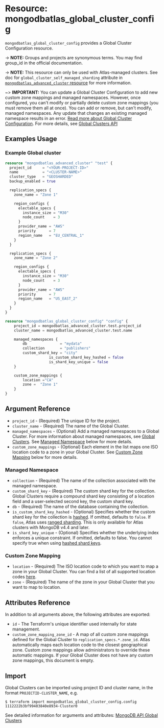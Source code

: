 # Resource: mongodbatlas_global_cluster_config

`mongodbatlas_global_cluster_config` provides a Global Cluster Configuration resource.

-> **NOTE:** Groups and projects are synonymous terms. You may find group_id in the official documentation.

-> **NOTE:** This resource can only be used with Atlas-managed clusters. See doc for `global_cluster_self_managed_sharding` attribute in [`mongodbatlas_advanced_cluster` resource](https://registry.terraform.io/providers/mongodb/mongodbatlas/latest/docs/resources/advanced_cluster) for more information.

~> **IMPORTANT:** You can update a Global Cluster Configuration to add new custom zone mappings and managed namespaces. However, once configured, you can't modify or partially delete custom zone mappings (you must remove them all at once). You can add or remove, but can't modify, managed namespaces. Any update that changes an existing managed namespace results in an error. [Read more about Global Cluster Configuration](https://www.mongodb.com/docs/atlas/global-clusters/). For more details, see [Global Clusters API](https://www.mongodb.com/docs/api/doc/atlas-admin-api-v2/group/endpoint-global-clusters)

## Examples Usage

### Example Global cluster

```terraform
resource "mongodbatlas_advanced_cluster" "test" {
  project_id     = "<YOUR-PROJECT-ID>"
  name           = "<CLUSTER-NAME>"
  cluster_type   = "GEOSHARDED"
  backup_enabled = true

  replication_specs {
    zone_name = "Zone 1"

    region_configs {
      electable_specs {
        instance_size = "M30"
        node_count    = 3
      }
      provider_name = "AWS"
      priority      = 7
      region_name   = "EU_CENTRAL_1"
    }
  }

  replication_specs {
    zone_name = "Zone 2"

    region_configs {
      electable_specs {
        instance_size = "M30"
        node_count    = 3
      }
      provider_name = "AWS"
      priority      = 7
      region_name   = "US_EAST_2"
    }
  }
}

resource "mongodbatlas_global_cluster_config" "config" {
	project_id = mongodbatlas_advanced_cluster.test.project_id
	cluster_name = mongodbatlas_advanced_cluster.test.name

	managed_namespaces {
		db 				 = "mydata"
		collection 		 = "publishers"
		custom_shard_key = "city"
					is_custom_shard_key_hashed = false
					is_shard_key_unique = false
	}

	custom_zone_mappings {
		location ="CA"
		zone =  "Zone 1"
	}
}
```

## Argument Reference

* `project_id` - (Required) The unique ID for the project.
* `cluster_name` - (Required) The name of the Global Cluster.
*  `managed_namespaces` - (Optional) Add a managed namespaces to a Global Cluster. For more information about managed namespaces, see [Global Clusters](https://docs.atlas.mongodb.com/reference/api/global-clusters/). See [Managed Namespace](#managed-namespace) below for more details.
*  `custom_zone_mappings` - (Optional) Each element in the list maps one ISO location code to a zone in your Global Cluster. See [Custom Zone Mapping](#custom-zone-mapping) below for more details.

### Managed Namespace

* `collection` -	(Required) The name of the collection associated with the managed namespace.
* `custom_shard_key` - (Required)	The custom shard key for the collection. Global Clusters require a compound shard key consisting of a location field and a user-selected second key, the custom shard key.
* `db` - (Required) The name of the database containing the collection.
* `is_custom_shard_key_hashed` - (Optional) Specifies whether the custom shard key for the collection is [hashed](https://docs.mongodb.com/manual/reference/method/sh.shardCollection/#hashed-shard-keys). If omitted, defaults to `false`. If `false`, Atlas uses [ranged sharding](https://docs.mongodb.com/manual/core/ranged-sharding/). This is only available for Atlas clusters with MongoDB v4.4 and later.
* `is_shard_key_unique` - (Optional) Specifies whether the underlying index enforces a unique constraint. If omitted, defaults to false. You cannot specify true when using [hashed shard keys](https://docs.mongodb.com/manual/core/hashed-sharding/#std-label-sharding-hashed).

### Custom Zone Mapping

* `location` - (Required) The ISO location code to which you want to map a zone in your Global Cluster. You can find a list of all supported location codes [here](https://cloud.mongodb.com/static/atlas/country_iso_codes.txt).
* `zone` - (Required) The name of the zone in your Global Cluster that you want to map to location.

## Attributes Reference

In addition to all arguments above, the following attributes are exported:

* `id` - The Terraform's unique identifier used internally for state management.
* `custom_zone_mapping_zone_id` - A map of all custom zone mappings defined for the Global Cluster to `replication_specs.*.zone_id`. Atlas automatically maps each location code to the closest geographical zone. Custom zone mappings allow administrators to override these automatic mappings. If your Global Cluster does not have any custom zone mappings, this document is empty.

## Import

Global Clusters can be imported using project ID and cluster name, in the format `PROJECTID-CLUSTER_NAME`, e.g.

```
$ terraform import mongodbatlas_global_cluster_config.config 1112222b3bf99403840e8934-Cluster0
```

See detailed information for arguments and attributes: [MongoDB API Global Clusters](https://docs.atlas.mongodb.com/reference/api/global-clusters/)
